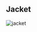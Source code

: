 ## Jacket
![jacket](https://github.com/sarthakbhardwaj27/frontendDesigns/assets/85218961/65f47a1f-edf9-442d-a7bc-0f64bd0ac2bd)
